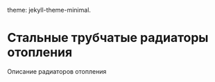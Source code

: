 theme: jekyll-theme-minimal.
# Стальные трубчатые радиаторы отопления


Описание радиаторов отопления
